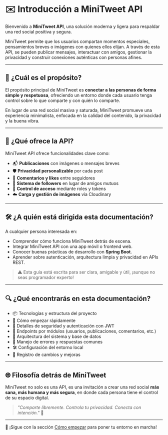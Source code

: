 # ✉️ Introducción a MiniTweet API

Bienvenido a **MiniTweet API**, una solución moderna y ligera para respaldar una red social positiva y segura.

MiniTweet permite que los usuarios compartan momentos especiales, pensamientos breves o imágenes con quienes ellos elijan. A través de esta API, se pueden publicar mensajes, interactuar con amigos, gestionar la privacidad y construir conexiones auténticas con personas afines.

---

## 🎯 ¿Cuál es el propósito?

El propósito principal de MiniTweet es **conectar a las personas de forma simple y respetuosa**, ofreciendo un entorno donde cada usuario tenga control sobre lo que comparte y con quién lo comparte.

En lugar de una red social masiva y saturada, MiniTweet promueve una experiencia minimalista, enfocada en la calidad del contenido, la privacidad y la buena vibra.

---

## 🧩 ¿Qué ofrece la API?

MiniTweet API ofrece funcionalidades clave como:

- 📬 **Publicaciones** con imágenes o mensajes breves
- 🛡️ **Privacidad personalizable** por cada post
- 💬 **Comentarios y likes** entre seguidores
- 👥 **Sistema de followers** en lugar de amigos mutuos
- 🔐 **Control de acceso** mediante roles y tokens
- ☁️ **Carga y gestión de imágenes** vía Cloudinary

---

## 🛠️ ¿A quién está dirigida esta documentación?

A cualquier persona interesada en:

- Comprender cómo funciona MiniTweet detrás de escena.
- Integrar MiniTweet API con una app móvil o frontend web.
- Conocer buenas prácticas de desarrollo con **Spring Boot**.
- Aprender sobre autenticación, arquitectura limpia y privacidad en APIs REST.

> ⚠️ Esta guía está escrita para ser clara, amigable y útil, ¡aunque no seas programador experto!

---

## 🔍 ¿Qué encontrarás en esta documentación?

- 📦 Tecnologías y estructura del proyecto
- 🚀 Cómo empezar rápidamente
- 🔐 Detalles de seguridad y autenticación con JWT
- 🔁 Endpoints por módulos (usuarios, publicaciones, comentarios, etc.)
- 🧱 Arquitectura del sistema y base de datos
- 🚧 Manejo de errores y respuestas comunes
- 🛠️ Configuración del entorno local
- 📜 Registro de cambios y mejoras

---

## 🌐 Filosofía detrás de MiniTweet

MiniTweet no solo es una API, es una invitación a crear una red social **más sana, más humana y más segura**, en donde cada persona tiene el control de su espacio digital.

> _"Comparte libremente. Controla tu privacidad. Conecta con intención."_ 💙

---

🎉 ¡Sigue con la sección [Cómo empezar](getting-started.md) para poner tu entorno en marcha!
